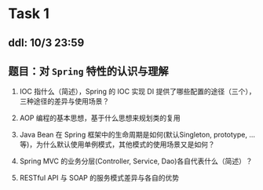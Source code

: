 # Task 1

## ddl: 10/3 23:59

## 题目：对 `Spring` 特性的认识与理解
1. IOC 指什么（简述），Spring 的 IOC 实现 DI 提供了哪些配置的途径（三个），三种途径的差异与使用场景？

2. AOP 编程的基本思想，基于什么思想来规划类的复用

3. Java Bean 在 Spring 框架中的生命周期是如何(默认Singleton, prototype, ...等)，为什么默认使用单例模式，其他模式的使用场景又是如何？

4. Spring MVC 的业务分层(Controller, Service, Dao)各自代表什么（简述）？

5. RESTful API 与  SOAP 的服务模式差异与各自的优势



